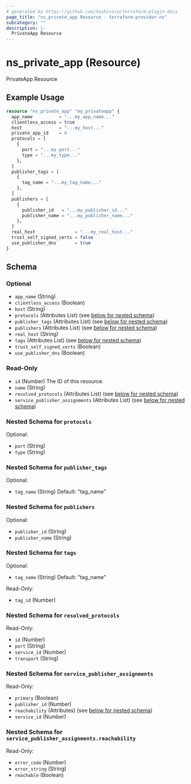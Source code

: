 ```yaml
---
# generated by https://github.com/hashicorp/terraform-plugin-docs
page_title: "ns_private_app Resource - terraform-provider-ns"
subcategory: ""
description: |-
  PrivateApp Resource
---
```


# ns_private_app (Resource)

PrivateApp Resource

## Example Usage

```terraform
resource "ns_private_app" "my_privateapp" {
  app_name          = "...my_app_name..."
  clientless_access = true
  host              = "...my_host..."
  private_app_id    = 0
  protocols = [
    {
      port = "...my_port..."
      type = "...my_type..."
    },
  ]
  publisher_tags = [
    {
      tag_name = "...my_tag_name..."
    },
  ]
  publishers = [
    {
      publisher_id   = "...my_publisher_id..."
      publisher_name = "...my_publisher_name..."
    },
  ]
  real_host               = "...my_real_host..."
  trust_self_signed_certs = false
  use_publisher_dns       = true
}
```

<!-- schema generated by tfplugindocs -->
## Schema

### Optional

- `app_name` (String)
- `clientless_access` (Boolean)
- `host` (String)
- `protocols` (Attributes List) (see [below for nested schema](#nestedatt--protocols))
- `publisher_tags` (Attributes List) (see [below for nested schema](#nestedatt--publisher_tags))
- `publishers` (Attributes List) (see [below for nested schema](#nestedatt--publishers))
- `real_host` (String)
- `tags` (Attributes List) (see [below for nested schema](#nestedatt--tags))
- `trust_self_signed_certs` (Boolean)
- `use_publisher_dns` (Boolean)

### Read-Only

- `id` (Number) The ID of this resource.
- `name` (String)
- `resolved_protocols` (Attributes List) (see [below for nested schema](#nestedatt--resolved_protocols))
- `service_publisher_assignments` (Attributes List) (see [below for nested schema](#nestedatt--service_publisher_assignments))

<a id="nestedatt--protocols"></a>
### Nested Schema for `protocols`

Optional:

- `port` (String)
- `type` (String)


<a id="nestedatt--publisher_tags"></a>
### Nested Schema for `publisher_tags`

Optional:

- `tag_name` (String) Default: "tag_name"


<a id="nestedatt--publishers"></a>
### Nested Schema for `publishers`

Optional:

- `publisher_id` (String)
- `publisher_name` (String)


<a id="nestedatt--tags"></a>
### Nested Schema for `tags`

Optional:

- `tag_name` (String) Default: "tag_name"

Read-Only:

- `tag_id` (Number)


<a id="nestedatt--resolved_protocols"></a>
### Nested Schema for `resolved_protocols`

Read-Only:

- `id` (Number)
- `port` (String)
- `service_id` (Number)
- `transport` (String)


<a id="nestedatt--service_publisher_assignments"></a>
### Nested Schema for `service_publisher_assignments`

Read-Only:

- `primary` (Boolean)
- `publisher_id` (Number)
- `reachability` (Attributes) (see [below for nested schema](#nestedatt--service_publisher_assignments--reachability))
- `service_id` (Number)

<a id="nestedatt--service_publisher_assignments--reachability"></a>
### Nested Schema for `service_publisher_assignments.reachability`

Read-Only:

- `error_code` (Number)
- `error_string` (String)
- `reachable` (Boolean)


